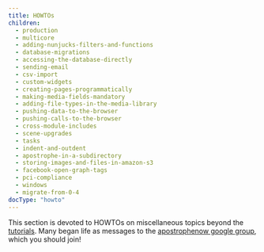```yaml
---
title: HOWTOs
children:
  - production
  - multicore
  - adding-nunjucks-filters-and-functions
  - database-migrations
  - accessing-the-database-directly
  - sending-email
  - csv-import
  - custom-widgets
  - creating-pages-programmatically
  - making-media-fields-mandatory
  - adding-file-types-in-the-media-library
  - pushing-data-to-the-browser
  - pushing-calls-to-the-browser
  - cross-module-includes
  - scene-upgrades
  - tasks
  - indent-and-outdent
  - apostrophe-in-a-subdirectory
  - storing-images-and-files-in-amazon-s3
  - facebook-open-graph-tags
  - pci-compliance
  - windows
  - migrate-from-0-4
docType: "howto"
---
```


This section is devoted to HOWTOs on miscellaneous topics beyond the [tutorials](../tutorials/index.html). Many began life as messages to the [apostrophenow google group](https://groups.google.com/forum/#!forum/apostrophenow), which you should join!
